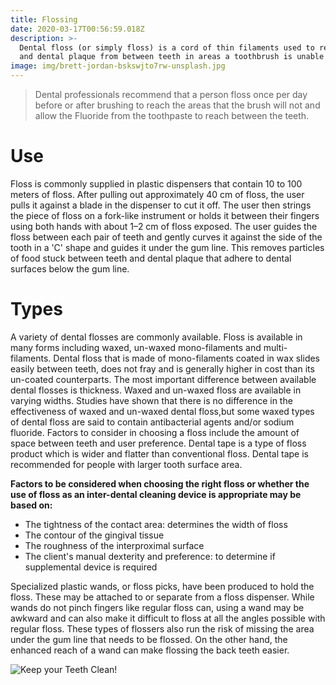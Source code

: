 ```yaml
---
title: Flossing
date: 2020-03-17T00:56:59.018Z
description: >-
  Dental floss (or simply floss) is a cord of thin filaments used to remove food
  and dental plaque from between teeth in areas a toothbrush is unable to reach.
image: img/brett-jordan-bskswjto7rw-unsplash.jpg
---
```

> Dental professionals recommend that a person floss once per day before or after brushing to reach the areas that the brush will not and allow the Fluoride from the toothpaste to reach between the teeth.

# Use

Floss is commonly supplied in plastic dispensers that contain 10 to 100 meters of floss. After pulling out approximately 40 cm of floss, the user pulls it against a blade in the dispenser to cut it off. The user then strings the piece of floss on a fork-like instrument or holds it between their fingers using both hands with about 1–2 cm of floss exposed. The user guides the floss between each pair of teeth and gently curves it against the side of the tooth in a 'C' shape and guides it under the gum line. This removes particles of food stuck between teeth and dental plaque that adhere to dental surfaces below the gum line.

# Types

A variety of dental flosses are commonly available. Floss is available in many forms including waxed, un-waxed mono-filaments and multi-filaments. Dental floss that is made of mono-filaments coated in wax slides easily between teeth, does not fray and is generally higher in cost than its un-coated counterparts. The most important difference between available dental flosses is thickness. Waxed and un-waxed floss are available in varying widths. Studies have shown that there is no difference in the effectiveness of waxed and un-waxed dental floss,but some waxed types of dental floss are said to contain antibacterial agents and/or sodium fluoride. Factors to consider in choosing a floss include the amount of space between teeth and user preference. Dental tape is a type of floss product which is wider and flatter than conventional floss. Dental tape is recommended for people with larger tooth surface area.

**Factors to be considered when choosing the right floss or whether the use of floss as an inter-dental cleaning device is appropriate may be based on:**

* The tightness of the contact area: determines the width of floss
* The contour of the gingival tissue
* The roughness of the interproximal surface
* The client's manual dexterity and preference: to determine if supplemental device is required

Specialized plastic wands, or floss picks, have been produced to hold the floss. These may be attached to or separate from a floss dispenser. While wands do not pinch fingers like regular floss can, using a wand may be awkward and can also make it difficult to floss at all the angles possible with regular floss. These types of flossers also run the risk of missing the area under the gum line that needs to be flossed. On the other hand, the enhanced reach of a wand can make flossing the back teeth easier.

![Keep your Teeth Clean!](img/library-of-congress-7qyts-1kuia-unsplash.jpg "Keep your Teeth Clean!")